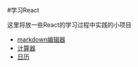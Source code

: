 #学习React

这里将放一些React的学习过程中实践的小项目

-	[markdown编辑器](http://lingyucoder.github.io/learn-react/page/md-editor/index.html)
-	[计算器](http://lingyucoder.github.io/learn-react/page/calculator/index.html)
-	[日历](http://lingyucoder.github.io/learn-react/page/calendar/index.html)
